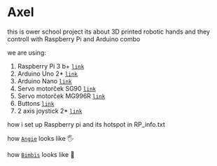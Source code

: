# Axel

this is ower school project
its about 3D printed robotic hands and they controll with Raspberry Pi and Arduino combo

we are using:
1. Raspberry Pi 3 b+		[`link`](https://www.raspberrypi.com/products/raspberry-pi-3-model-b-plus/)
1. Arduino Uno 2*		[`link`](https://techfun.sk/produkt/arduino-uno-r3-precizny-klon/)
1. Arduino Nano			[`link`](https://techfun.sk/produkt/arduino-nano-precizny-klon/)
1. Servo motorček SG90		[`link`](https://techfun.sk/produkt/servo-motorcek-sg90/)
1. Servo motorček MG996R	[`link`](https://techfun.sk/produkt/servo-motorcek-mg996r/)
1. Buttons			[`link`](https://techfun.sk/produkt/tlacidlo-pbs-110-momentove-normalne-otvorene/)
1. 2 axis joystick 2*		[`link`](https://techfun.sk/produkt/joystick-2-osi-analogovy-vystup/)

how i set up Raspberry pi and its hotspot in RP_info.txt

how [`Angie`](/3D_models/Angie.jpg) looks like :raised_hand_with_fingers_splayed:

how [`Bimbis`](/3D_models/Bimbis.jpg) looks like :mechanical_arm: